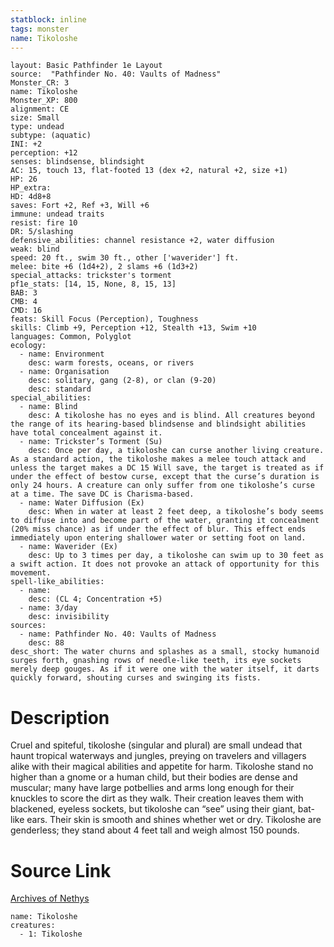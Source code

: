 ```yaml
---
statblock: inline
tags: monster
name: Tikoloshe
---
```

```statblock
layout: Basic Pathfinder 1e Layout
source:  "Pathfinder No. 40: Vaults of Madness"
Monster_CR: 3
name: Tikoloshe
Monster_XP: 800
alignment: CE
size: Small
type: undead
subtype: (aquatic)
INI: +2
perception: +12
senses: blindsense, blindsight
AC: 15, touch 13, flat-footed 13 (dex +2, natural +2, size +1)
HP: 26
HP_extra: 
HD: 4d8+8
saves: Fort +2, Ref +3, Will +6
immune: undead traits
resist: fire 10
DR: 5/slashing
defensive_abilities: channel resistance +2, water diffusion
weak: blind
speed: 20 ft., swim 30 ft., other ['waverider'] ft.
melee: bite +6 (1d4+2), 2 slams +6 (1d3+2)
special_attacks: trickster's torment
pf1e_stats: [14, 15, None, 8, 15, 13]
BAB: 3
CMB: 4
CMD: 16
feats: Skill Focus (Perception), Toughness
skills: Climb +9, Perception +12, Stealth +13, Swim +10
languages: Common, Polyglot
ecology:
  - name: Environment
    desc: warm forests, oceans, or rivers
  - name: Organisation
    desc: solitary, gang (2-8), or clan (9-20)
    desc: standard
special_abilities:
  - name: Blind
    desc: A tikoloshe has no eyes and is blind. All creatures beyond the range of its hearing-based blindsense and blindsight abilities have total concealment against it.
  - name: Trickster’s Torment (Su)
    desc: Once per day, a tikoloshe can curse another living creature. As a standard action, the tikoloshe makes a melee touch attack and unless the target makes a DC 15 Will save, the target is treated as if under the effect of bestow curse, except that the curse’s duration is only 24 hours. A creature can only suffer from one tikoloshe’s curse at a time. The save DC is Charisma-based.
  - name: Water Diffusion (Ex)
    desc: When in water at least 2 feet deep, a tikoloshe’s body seems to diffuse into and become part of the water, granting it concealment (20% miss chance) as if under the effect of blur. This effect ends immediately upon entering shallower water or setting foot on land.
  - name: Waverider (Ex)
    desc: Up to 3 times per day, a tikoloshe can swim up to 30 feet as a swift action. It does not provoke an attack of opportunity for this movement.
spell-like_abilities:
  - name:
    desc: (CL 4; Concentration +5)
  - name: 3/day
    desc: invisibility
sources:
  - name: Pathfinder No. 40: Vaults of Madness
    desc: 88
desc_short: The water churns and splashes as a small, stocky humanoid surges forth, gnashing rows of needle-like teeth, its eye sockets merely deep gouges. As if it were one with the water itself, it darts quickly forward, shouting curses and swinging its fists.
```
# Description
Cruel and spiteful, tikoloshe (singular and plural) are small undead that haunt tropical waterways and jungles, preying on travelers and villagers alike with their magical abilities and appetite for harm. Tikoloshe stand no higher than a gnome or a human child, but their bodies are dense and muscular; many have large potbellies and arms long enough for their knuckles to score the dirt as they walk. Their creation leaves them with blackened, eyeless sockets, but tikoloshe can “see” using their giant, bat-like ears. Their skin is smooth and shines whether wet or dry. Tikoloshe are genderless; they stand about 4 feet tall and weigh almost 150 pounds.
# Source Link
[Archives of Nethys](https://aonprd.com/MonsterDisplay.aspx?ItemName=Tikoloshe)
```encounter-table
name: Tikoloshe
creatures:
  - 1: Tikoloshe
```
